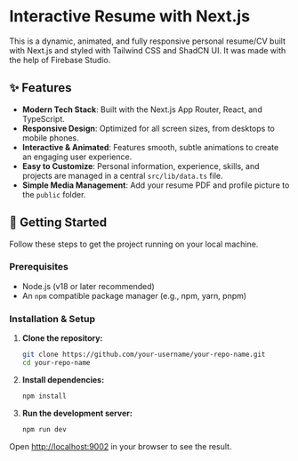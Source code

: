 # Interactive Resume with Next.js 

This is a dynamic, animated, and fully responsive personal resume/CV built with Next.js and styled with Tailwind CSS and ShadCN UI. It was made with the help of Firebase Studio.

## ✨ Features

- **Modern Tech Stack**: Built with the Next.js App Router, React, and TypeScript.
- **Responsive Design**: Optimized for all screen sizes, from desktops to mobile phones.
- **Interactive & Animated**: Features smooth, subtle animations to create an engaging user experience.
- **Easy to Customize**: Personal information, experience, skills, and projects are managed in a central `src/lib/data.ts` file.
- **Simple Media Management**: Add your resume PDF and profile picture to the `public` folder.

## 🚀 Getting Started

Follow these steps to get the project running on your local machine.

### Prerequisites

- Node.js (v18 or later recommended)
- An `npm` compatible package manager (e.g., npm, yarn, pnpm)

### Installation & Setup

1.  **Clone the repository:**
    ```bash
    git clone https://github.com/your-username/your-repo-name.git
    cd your-repo-name
    ```

2.  **Install dependencies:**
    ```bash
    npm install
    ```

3.  **Run the development server:**
    ```bash
    npm run dev
    ```

Open [http://localhost:9002](http://localhost:9002) in your browser to see the result.


